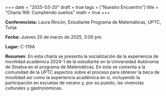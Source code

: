 +++
date  = "2025-03-20"
draft = true
tags  = ["Nuestro Encuentro"]
title = "Charla 166: Cumpliendo sueños"
math  = true
+++

**Conferencista:** Laura Rincón, Estudiante Programa de Matemáticas, UPTC, Tunja

**Fecha:** Jueves 20 de marzo de 2025, 3:00 pm.

**Lugar:** C-119A

**Resumen**: En esta charla se presenta la socialización de la experiencia de movilidad académica 2024-1 de la estudiante en la Universidad Autónoma de Sinaloa en el programa de Matemáticas. En esta se comenta a la comunidad de la UPTC aspectos sobre el proceso para obtener la beca de movilidad así como la experiencia académica en sí, incluyendo la participación en escuelas de verano y, por su puesto, las vivencias culturales y gastronómicas.

